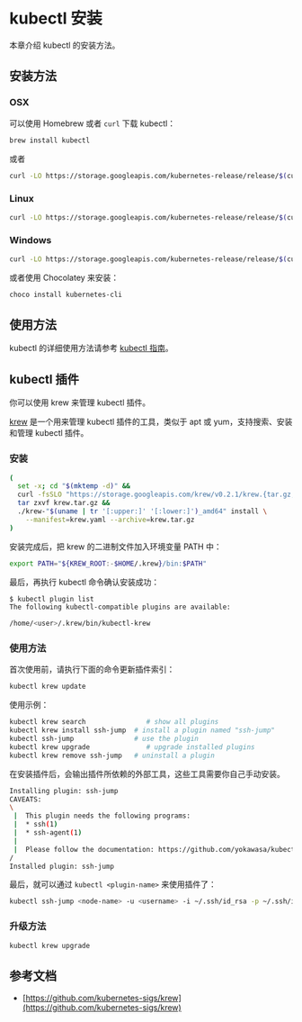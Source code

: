 # kubectl 安装

本章介绍 kubectl 的安装方法。

## 安装方法

### OSX

可以使用 Homebrew 或者 `curl` 下载 kubectl：

```bash
brew install kubectl
```

或者

```bash
curl -LO https://storage.googleapis.com/kubernetes-release/release/$(curl -s https://storage.googleapis.com/kubernetes-release/release/stable.txt)/bin/darwin/amd64/kubectl
```

### Linux

```bash
curl -LO https://storage.googleapis.com/kubernetes-release/release/$(curl -s https://storage.googleapis.com/kubernetes-release/release/stable.txt)/bin/linux/amd64/kubectl
```

### Windows

```bash
curl -LO https://storage.googleapis.com/kubernetes-release/release/$(curl -s https://storage.googleapis.com/kubernetes-release/release/stable.txt)/bin/windows/amd64/kubectl.exe
```

或者使用 Chocolatey 来安装：

```bash
choco install kubernetes-cli
```

## 使用方法

kubectl 的详细使用方法请参考 [kubectl 指南](../concepts/components/kubectl.md)。

## kubectl 插件

你可以使用 krew 来管理 kubectl 插件。

[krew](https://github.com/kubernetes-sigs/krew) 是一个用来管理 kubectl 插件的工具，类似于 apt 或 yum，支持搜索、安装和管理 kubectl 插件。

### 安装

```bash
(
  set -x; cd "$(mktemp -d)" &&
  curl -fsSLO "https://storage.googleapis.com/krew/v0.2.1/krew.{tar.gz,yaml}" &&
  tar zxvf krew.tar.gz &&
  ./krew-"$(uname | tr '[:upper:]' '[:lower:]')_amd64" install \
    --manifest=krew.yaml --archive=krew.tar.gz
)
```

安装完成后，把 krew 的二进制文件加入环境变量 PATH 中：

```bash
export PATH="${KREW_ROOT:-$HOME/.krew}/bin:$PATH"
```

最后，再执行 kubectl 命令确认安装成功：

```bash
$ kubectl plugin list
The following kubectl-compatible plugins are available:

/home/<user>/.krew/bin/kubectl-krew
```

### 使用方法

首次使用前，请执行下面的命令更新插件索引：

```bash
kubectl krew update
```

使用示例：

```bash
kubectl krew search               # show all plugins
kubectl krew install ssh-jump  # install a plugin named "ssh-jump"
kubectl ssh-jump               # use the plugin
kubectl krew upgrade              # upgrade installed plugins
kubectl krew remove ssh-jump   # uninstall a plugin
```

在安装插件后，会输出插件所依赖的外部工具，这些工具需要你自己手动安装。

```bash
Installing plugin: ssh-jump
CAVEATS:
\
 |  This plugin needs the following programs:
 |  * ssh(1)
 |  * ssh-agent(1)
 |
 |  Please follow the documentation: https://github.com/yokawasa/kubectl-plugin-ssh-jump
/
Installed plugin: ssh-jump
```

最后，就可以通过 `kubectl <plugin-name>` 来使用插件了：

```bash
kubectl ssh-jump <node-name> -u <username> -i ~/.ssh/id_rsa -p ~/.ssh/id_rsa.pub
```

### 升级方法

```bash
kubectl krew upgrade
```

## 参考文档

* [https://github.com/kubernetes-sigs/krew](https://github.com/kubernetes-sigs/krew)

